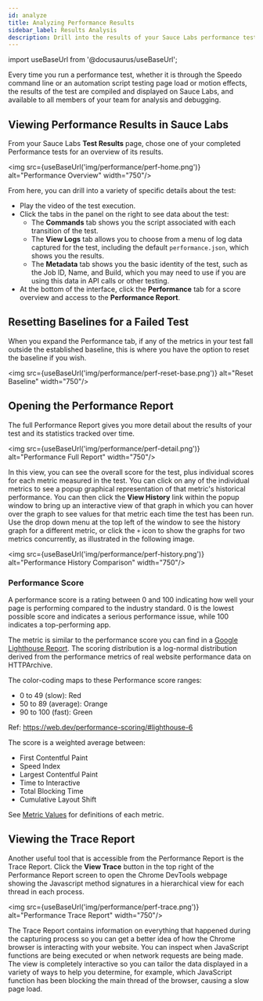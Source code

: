 ```yaml
---
id: analyze
title: Analyzing Performance Results
sidebar_label: Results Analysis
description: Drill into the results of your Sauce Labs performance testing to isolate and identify sources of performance degradation.
---
```


import useBaseUrl from '@docusaurus/useBaseUrl';

Every time you run a performance test, whether it is through the Speedo command line or an automation script testing page load or motion effects, the results of the test are compiled and displayed on Sauce Labs, and available to all members of your team for analysis and debugging.

## Viewing Performance Results in Sauce Labs

From your Sauce Labs **Test Results** page, chose one of your completed Performance tests for an overview of its results.

<img src={useBaseUrl('img/performance/perf-home.png')} alt="Performance Overview" width="750"/>

From here, you can drill into a variety of specific details about the test:

- Play the video of the test execution.
- Click the tabs in the panel on the right to see data about the test:
  - The **Commands** tab shows you the script associated with each transition of the test.
  - The **View Logs** tab allows you to choose from a menu of log data captured for the test, including the default `performance.json`, which shows you the results.
  - The **Metadata** tab shows you the basic identity of the test, such as the Job ID, Name, and Build, which you may need to use if you are using this data in API calls or other testing.
- At the bottom of the interface, click the **Performance** tab for a score overview and access to the **Performance Report**.

## Resetting Baselines for a Failed Test

When you expand the Performance tab, if any of the metrics in your test fall outside the established baseline, this is where you have the option to reset the baseline if you wish.

<img src={useBaseUrl('img/performance/perf-reset-base.png')} alt="Reset Baseline" width="750"/>

## Opening the Performance Report

The full Performance Report gives you more detail about the results of your test and its statistics tracked over time.

<img src={useBaseUrl('img/performance/perf-detail.png')} alt="Performance Full Report" width="750"/>

In this view, you can see the overall score for the test, plus individual scores for each metric measured in the test. You can click on any of the individual metrics to see a popup graphical representation of that metric's historical performance. You can then click the **View History** link within the popup window to bring up an interactive view of that graph in which you can hover over the graph to see values for that metric each time the test has been run. Use the drop down menu at the top left of the window to see the history graph for a different metric, or click the `+` icon to show the graphs for two metrics concurrently, as illustrated in the following image.

<img src={useBaseUrl('img/performance/perf-history.png')} alt="Performance History Comparison" width="750"/>

### Performance Score

A performance score is a rating between 0 and 100 indicating how well your page is performing compared to the industry standard. 0 is the lowest possible score and indicates a serious performance issue, while 100 indicates a top-performing app.

The metric is similar to the performance score you can find in a [Google Lighthouse Report](https://developers.google.com/web/tools/lighthouse). The scoring distribution is a log-normal distribution derived from the performance metrics of real website performance data on HTTPArchive.

The color-coding maps to these Performance score ranges:

- 0 to 49 (slow): Red
- 50 to 89 (average): Orange
- 90 to 100 (fast): Green

Ref: https://web.dev/performance-scoring/#lighthouse-6

The score is a weighted average between:

- First Contentful Paint
- Speed Index
- Largest Contentful Paint
- Time to Interactive
- Total Blocking Time
- Cumulative Layout Shift

See [Metric Values](/performance/one-page.md#metric-values) for definitions of each metric.

## Viewing the Trace Report

Another useful tool that is accessible from the Performance Report is the Trace Report. Click the **View Trace** button in the top right of the Performance Report screen to open the Chrome DevTools webpage showing the Javascript method signatures in a hierarchical view for each thread in each process.

<img src={useBaseUrl('img/performance/perf-trace.png')} alt="Performance Trace Report" width="750"/>

The Trace Report contains information on everything that happened during the capturing process so you can get a better idea of how the Chrome browser is interacting with your website. You can inspect when JavaScript functions are being executed or when network requests are being made. The view is completely interactive so you can tailor the data displayed in a variety of ways to help you determine, for example, which JavaScript function has been blocking the main thread of the browser, causing a slow page load.
